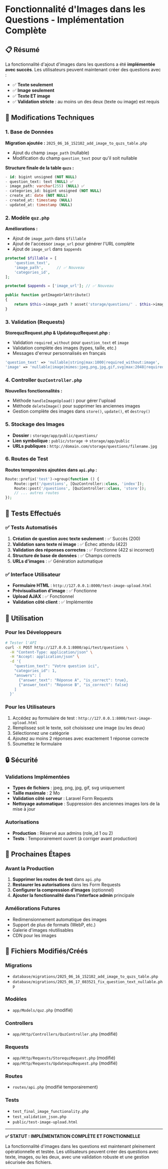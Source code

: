 # Fonctionnalité d'Images dans les Questions - Implémentation Complète

## 📋 Résumé

La fonctionnalité d'ajout d'images dans les questions a été **implémentée avec succès**. Les utilisateurs peuvent maintenant créer des questions avec :

- ✅ **Texte seulement**
- ✅ **Image seulement** 
- ✅ **Texte ET image**
- ✅ **Validation stricte** : au moins un des deux (texte ou image) est requis

## 🔧 Modifications Techniques

### 1. Base de Données
**Migration ajoutée :** `2025_06_16_152102_add_image_to_quzs_table.php`
- Ajout du champ `image_path` (nullable)
- Modification du champ `question_text` pour qu'il soit nullable

**Structure finale de la table `quzs` :**
```sql
- id: bigint unsigned (NOT NULL)
- question_text: text (NULL) ✅ 
- image_path: varchar(255) (NULL) ✅
- categories_id: bigint unsigned (NOT NULL)
- create_at: date (NOT NULL)
- created_at: timestamp (NULL)
- updated_at: timestamp (NULL)
```

### 2. Modèle `quz.php`
**Améliorations :**
- Ajout de `image_path` dans `$fillable`
- Ajout de l'accessor `image_url` pour générer l'URL complète
- Ajout de `image_url` dans `$appends`

```php
protected $fillable = [
    'question_text',
    'image_path',      // ✅ Nouveau
    'categories_id',
];

protected $appends = ['image_url']; // ✅ Nouveau

public function getImageUrlAttribute()
{
    return $this->image_path ? asset('storage/questions/' . $this->image_path) : null;
}
```

### 3. Validation (Requests)
**StorequzRequest.php & UpdatequzRequest.php :**
- Validation `required_without` pour `question_text` et `image`
- Validation complète des images (types, taille, etc.)
- Messages d'erreur personnalisés en français

```php
'question_text' => 'nullable|string|max:1000|required_without:image',
'image' => 'nullable|image|mimes:jpeg,png,jpg,gif,svg|max:2048|required_without:question_text',
```

### 4. Controller `QuzController.php`
**Nouvelles fonctionnalités :**
- Méthode `handleImageUpload()` pour gérer l'upload
- Méthode `deleteImage()` pour supprimer les anciennes images
- Gestion complète des images dans `store()`, `update()`, et `destroy()`

### 5. Stockage des Images
- **Dossier :** `storage/app/public/questions/`
- **Lien symbolique :** `public/storage` → `storage/app/public`
- **URLs publiques :** `http://domain.com/storage/questions/filename.jpg`

### 6. Routes de Test
**Routes temporaires ajoutées dans `api.php` :**
```php
Route::prefix('test')->group(function () {
    Route::get('/questions', [QuzController::class, 'index']);
    Route::post('/questions', [QuzController::class, 'store']);
    // ... autres routes
});
```

## 🧪 Tests Effectués

### ✅ Tests Automatisés
1. **Création de question avec texte seulement** : ✅ Succès (200)
2. **Validation sans texte ni image** : ✅ Échec attendu (422)
3. **Validation des réponses correctes** : ✅ Fonctionne (422 si incorrect)
4. **Structure de base de données** : ✅ Champs corrects
5. **URLs d'images** : ✅ Génération automatique

### ✅ Interface Utilisateur
- **Formulaire HTML** : `http://127.0.0.1:8000/test-image-upload.html`
- **Prévisualisation d'image** : ✅ Fonctionne
- **Upload AJAX** : ✅ Fonctionnel
- **Validation côté client** : ✅ Implémentée

## 📖 Utilisation

### Pour les Développeurs
```bash
# Tester l'API
curl -X POST http://127.0.0.1:8000/api/test/questions \
  -H "Content-Type: application/json" \
  -H "Accept: application/json" \
  -d '{
    "question_text": "Votre question ici",
    "categories_id": 1,
    "answers": [
      {"answer_text": "Réponse A", "is_correct": true},
      {"answer_text": "Réponse B", "is_correct": false}
    ]
  }'
```

### Pour les Utilisateurs
1. Accédez au formulaire de test : `http://127.0.0.1:8000/test-image-upload.html`
2. Remplissez soit le texte, soit choisissez une image (ou les deux)
3. Sélectionnez une catégorie
4. Ajoutez au moins 2 réponses avec exactement 1 réponse correcte
5. Soumettez le formulaire

## 🔒 Sécurité

### Validations Implémentées
- **Types de fichiers** : jpeg, png, jpg, gif, svg uniquement
- **Taille maximale** : 2 Mo
- **Validation côté serveur** : Laravel Form Requests
- **Nettoyage automatique** : Suppression des anciennes images lors de la mise à jour

### Autorisations
- **Production** : Réservé aux admins (role_id 1 ou 2)
- **Tests** : Temporairement ouvert (à corriger avant production)

## 🚀 Prochaines Étapes

### Avant la Production
1. **Supprimer les routes de test** dans `api.php`
2. **Restaurer les autorisations** dans les Form Requests
3. **Configurer la compression d'images** (optionnel)
4. **Ajouter la fonctionnalité dans l'interface admin** principale

### Améliorations Futures
- Redimensionnement automatique des images
- Support de plus de formats (WebP, etc.)
- Galerie d'images réutilisables
- CDN pour les images

## 📁 Fichiers Modifiés/Créés

### Migrations
- `database/migrations/2025_06_16_152102_add_image_to_quzs_table.php`
- `database/migrations/2025_06_17_083521_fix_question_text_nullable.php`

### Modèles
- `app/Models/quz.php` (modifié)

### Controllers
- `app/Http/Controllers/QuzController.php` (modifié)

### Requests
- `app/Http/Requests/StorequzRequest.php` (modifié)
- `app/Http/Requests/UpdatequzRequest.php` (modifié)

### Routes
- `routes/api.php` (modifié temporairement)

### Tests
- `test_final_image_functionality.php`
- `test_validation_json.php`
- `public/test-image-upload.html`

---

**✅ STATUT : IMPLÉMENTATION COMPLÈTE ET FONCTIONNELLE**

La fonctionnalité d'images dans les questions est maintenant pleinement opérationnelle et testée. Les utilisateurs peuvent créer des questions avec texte, images, ou les deux, avec une validation robuste et une gestion sécurisée des fichiers.
